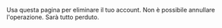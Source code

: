 Usa questa pagina per eliminare il tuo account. Non è possibile annullare l'operazione. Sarà tutto perduto.